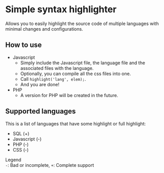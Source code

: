 # Simple syntax highlighter
Allows you to easily highlight the source code of multiple languages with minimal changes and configurations.

## How to use

- Javascript
  - Simply include the Javascript file, the language file and the associated files with the language.
  - Optionally, you can compile all the css files into one.
  - Call `highlight('lang', elem);`.
  - And you are done!
- PHP
  - A version for PHP will be created in the future.

## Supported languages

This is a list of languages that have some highlight or full highlight:

- SQL (+)
- Javascript (-)
- PHP (-)
- CSS (-)

Legend<br> `-`: Bad or incomplete, `+`: Complete support
